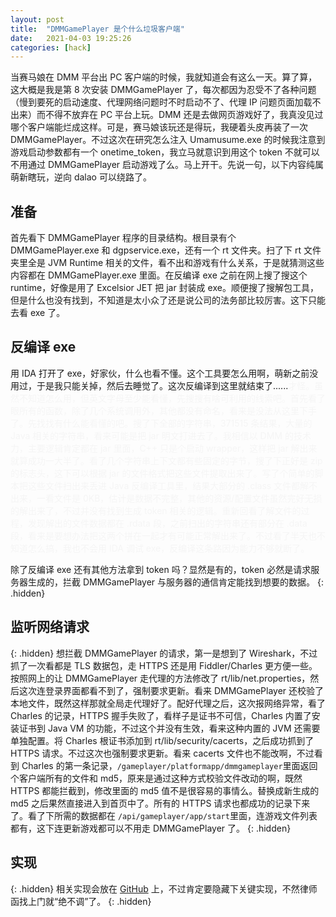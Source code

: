 ```yaml
---
layout: post
title:  "DMMGamePlayer 是个什么垃圾客户端"
date:   2021-04-03 19:25:26
categories: [hack]
---
```

<style>
  .hidden {
    display: none;
  }
  .bg-color {
    color: #F5F5F5;
  }
</style>

当赛马娘在 DMM 平台出 PC 客户端的时候，我就知道会有这么一天。算了算，这大概是我是第 8 次安装 DMMGamePlayer 了，每次都因为忍受不了各种问题（慢到要死的启动速度、代理网络问题时不时启动不了、代理 IP 问题页面加载不出来）而不得不放弃在 PC 平台上玩。DMM 还是去做网页游戏好了，我真没见过哪个客户端能烂成这样。可是，赛马娘该玩还是得玩，我硬着头皮再装了一次 DMMGamePlayer。不过这次在研究怎么注入 Umamusume.exe 的时候我注意到游戏启动参数都有一个 onetime_token，我立马就意识到用这个 token 不就可以不用通过 DMMGamePlayer 启动游戏了么。马上开干。先说一句，以下内容纯属萌新瞎玩，逆向 dalao 可以绕路了。

准备
---
首先看下 DMMGamePlayer 程序的目录结构。根目录有个 DMMGamePlayer.exe 和 dgpservice.exe，还有一个 rt 文件夹。扫了下 rt 文件夹里全是 JVM Runtime 相关的文件，看不出和游戏有什么关系，于是就猜测这些内容都在 DMMGamePlayer.exe 里面。在反编译 exe 之前在网上搜了搜这个 runtime，好像是用了 Excelsior JET 把 jar 封装成 exe。顺便搜了搜解包工具，但是什么也没有找到，不知道是太小众了还是说公司的法务部比较厉害。这下只能去看 exe 了。

反编译 exe
---
用 IDA 打开了 exe，好家伙，什么也看不懂。这个工具要怎么用啊，萌新之前没用过，于是我只能关掉，然后去睡觉了。这次反编译到这里就结束了......<spam class="bg-color">才怪。虽然不知道怎么用，但英文字母至少能看懂，先搜搜有啥可利用的线索吧。首先看了眼所有的函数，除了几个系统调用外，其他都没有命名，看来是没法从这里下手了。先找找有什么能看懂的吧。搜了下全部的字符串，371515 条结果，大量的 Java 相关的字符串，看来可能是把 jar 明文打进去了。我相信以 DMM 的技术力，主要逻辑肯定都在 jar 里面，C++ 只是个启动 wrapper，这样把 jar 解出来就算成功一大半了。看了几个字符串上下文都有些固定的字节，搜了下正好是 zip 的标志头，这下可以根据 jar 的文件格式把这些文件提取出来了。写了个简单的脚本把这些文件扫出来丢进 Java 反编译工具里，结果大部分的 .class 文件都解不出来，一看文件是 0KB，估计是数据不完整，其他的资源/配置文件虽然完好无损的解出来了，不过并没有找到生成 token 相关的逻辑。重新回看了解文件的过程，发现解出的文件数据都在 .rdata 段，之前扫出的字符串还有部分在 .data 段，看来是要想办法把这两个拼在一起才有可能正常解出来了。不过看了半天也不知道怎么搞，我也不会用 IDA 调试 exe，反编译这条路因为能力不够就断了。

除了反编译 exe 还有其他方法拿到 token 吗？显然是有的，token 必然是请求服务器生成的，拦截 DMMGamePlayer 与服务器的通信肯定能找到想要的数据。
{: .hidden}

监听网络请求
---
{: .hidden}
想拦截 DMMGamePlayer 的请求，第一是想到了 Wireshark，不过抓了一次看都是 TLS 数据包，走 HTTPS 还是用 Fiddler/Charles 更方便一些。按照网上的让 DMMGamePlayer 走代理的方法修改了 rt/lib/net.properties，然后这次连登录界面都看不到了，强制要求更新。看来 DMMGamePlayer 还校验了本地文件，既然这样那就全局走代理好了。配好代理之后，这次报网络异常，看了 Charles 的记录，HTTPS 握手失败了，看样子是证书不可信，Charles 内置了安装证书到 Java VM 的功能，不过这个并没有生效，看来这种内置的 JVM 还需要单独配置。将 Charles 根证书添加到 rt/lib/security/cacerts，之后成功抓到了 HTTPS 请求。不过这次也强制要求更新。看来 cacerts 文件也不能改啊，不过看到 Charles 的第一条记录，``/gameplayer/platformapp/dmmgameplayer``里面返回个客户端所有的文件和 md5，原来是通过这种方式校验文件改动的啊，既然 HTTPS 都能拦截到，修改里面的 md5 值不是很容易的事情么。替换成新生成的 md5 之后果然直接进入到首页中了。所有的 HTTPS 请求也都成功的记录下来了。看了下所需的数据都在 ``/api/gameplayer/app/start``里面，连游戏文件列表都有，这下连更新游戏都可以不用走 DMMGamePlayer 了。
{: .hidden}

实现
---
{: .hidden}
相关实现会放在 [GitHub](https://github.com/Gizeta/oh-no-dgp) 上，不过肯定要隐藏下关键实现，不然律师函找上门就“绝不调”了。
{: .hidden}

<script>
  if (location.search.includes('i_know_what_i_do')) {
    document.querySelectorAll('.hidden').forEach(x => x.className = x.className.replace('hidden', ''));
    document.querySelectorAll('.bg-color').forEach(x => x.className = x.className.replace('bg-color', ''));
  }
</script>